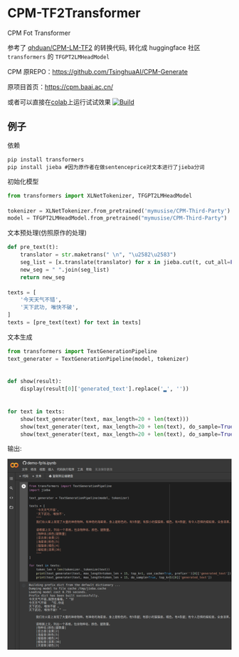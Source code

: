 # CPM-TF2Transformer

CPM Fot Transformer

参考了 [qhduan/CPM-LM-TF2](https://github.com/qhduan/CPM-LM-TF2) 的转换代码, 转化成 huggingface 社区`transformers` 的 `TFGPT2LMHeadModel`

CPM 原REPO：https://github.com/TsinghuaAI/CPM-Generate

原项目首页：https://cpm.baai.ac.cn/

或者可以直接在[colab](https://colab.research.google.com/github/mymusise/CPM-TF2Transformer/blob/main/demo-fp16.ipynb)上运行试试效果 <a href="https://colab.research.google.com/github/mymusise/CPM-TF2Transformer/blob/main/demo-fp16.ipynb">
        <img alt="Build" src="https://colab.research.google.com/assets/colab-badge.svg">
    </a>

## 例子

依赖
```
pip install transformers
pip install jieba #因为原作者在做sentenceprice对文本进行了jieba分词
```

初始化模型
```python
from transformers import XLNetTokenizer, TFGPT2LMHeadModel

tokenizer = XLNetTokenizer.from_pretrained('mymusise/CPM-Third-Party')
model = TFGPT2LMHeadModel.from_pretrained("mymusise/CPM-Third-Party")
```

文本预处理(仿照原作的处理)
```python
def pre_text(t):
    translator = str.maketrans(" \n", "\u2582\u2583")
    seg_list = [x.translate(translator) for x in jieba.cut(t, cut_all=False)]
    new_seg = " ".join(seg_list)
    return new_seg

texts = [
    '今天天气不错',
    '天下武功, 唯快不破',
]
texts = [pre_text(text) for text in texts]
```


文本生成
```python
from transformers import TextGenerationPipeline
text_generater = TextGenerationPipeline(model, tokenizer)


def show(result):
    display(result[0]['generated_text'].replace('▂', ''))


for text in texts:
    show(text_generater(text, max_length=20 + len(text)))
    show(text_generater(text, max_length=20 + len(text), do_sample=True, top_k=10))
    show(text_generater(text, max_length=20 + len(text), do_sample=True, top_k=10, repetition_penalty=2))
```

输出:

![avatar](example-cpm.png)
